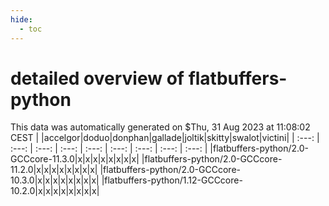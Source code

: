 ```yaml
---
hide:
  - toc
---
```


detailed overview of flatbuffers-python
=======================================


This data was automatically generated on $Thu, 31 Aug 2023 at 11:08:02 CEST
| |accelgor|doduo|donphan|gallade|joltik|skitty|swalot|victini|
| :---: | :---: | :---: | :---: | :---: | :---: | :---: | :---: | :---: |
|flatbuffers-python/2.0-GCCcore-11.3.0|x|x|x|x|x|x|x|x|
|flatbuffers-python/2.0-GCCcore-11.2.0|x|x|x|x|x|x|x|x|
|flatbuffers-python/2.0-GCCcore-10.3.0|x|x|x|x|x|x|x|x|
|flatbuffers-python/1.12-GCCcore-10.2.0|x|x|x|x|x|x|x|x|
